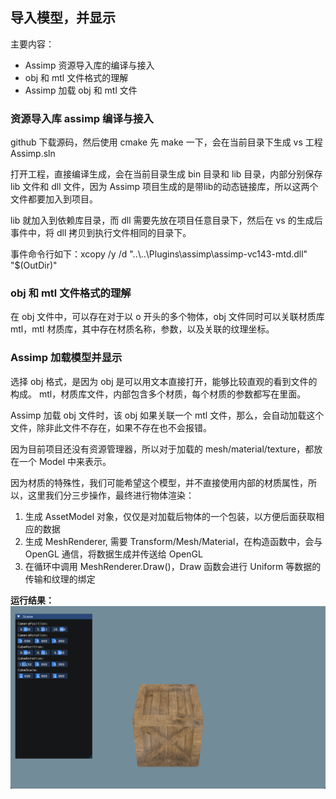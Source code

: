 ## 导入模型，并显示

主要内容：
* Assimp 资源导入库的编译与接入
* obj 和 mtl 文件格式的理解
* Assimp 加载 obj 和 mtl 文件

### 资源导入库 assimp 编译与接入

github 下载源码，然后使用 cmake 先 make 一下，会在当前目录下生成 vs 工程 Assimp.sln

打开工程，直接编译生成，会在当前目录生成 bin 目录和 lib 目录，内部分别保存 lib 文件和 dll 文件，因为 Assimp 项目生成的是带lib的动态链接库，所以这两个文件都要加入到项目。

lib 就加入到依赖库目录，而 dll 需要先放在项目任意目录下，然后在 vs 的生成后事件中，将 dll 拷贝到执行文件相同的目录下。

事件命令行如下：xcopy /y /d "..\\..\\Plugins\assimp\assimp-vc143-mtd.dll" "$(OutDir)"

### obj 和 mtl 文件格式的理解

在 obj 文件中，可以存在对于以 o 开头的多个物体，obj 文件同时可以关联材质库 mtl，mtl 材质库，其中存在材质名称，参数，以及关联的纹理坐标。

### Assimp 加载模型并显示

选择 obj 格式，是因为 obj 是可以用文本直接打开，能够比较直观的看到文件的构成。
mtl，材质库文件，内部包含多个材质，每个材质的参数都写在里面。

Assimp 加载 obj 文件时，该 obj 如果关联一个 mtl 文件，那么，会自动加载这个文件，除非此文件不存在，如果不存在也不会报错。

因为目前项目还没有资源管理器，所以对于加载的 mesh/material/texture，都放在一个 Model 中来表示。

因为材质的特殊性，我们可能希望这个模型，并不直接使用内部的材质属性，所以，这里我们分三步操作，最终进行物体渲染：

1. 生成 AssetModel 对象，仅仅是对加载后物体的一个包装，以方便后面获取相应的数据
2. 生成 MeshRenderer, 需要 Transform/Mesh/Material，在构造函数中，会与 OpenGL 通信，将数据生成并传送给 OpenGL
3. 在循环中调用 MeshRenderer.Draw()，Draw 函数会进行 Uniform 等数据的传输和纹理的绑定


**运行结果：**
![](../Versions/Assets/v0.7_result.png)
